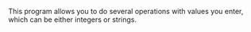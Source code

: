 This program allows you to do several operations with values you enter, which can be either integers or strings.